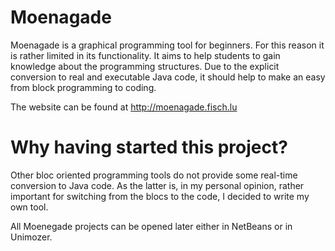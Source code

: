 # Moenagade
Moenagade is a graphical programming tool for beginners. For this reason it is 
rather limited in its functionality. It aims to help students to gain knowledge 
about the programming structures. Due to the explicit conversion to real and 
executable Java code, it should help to make an easy from block programming to 
coding.

The website can be found at http://moenagade.fisch.lu

# Why having started this project?
Other bloc oriented programming tools do not provide some real-time conversion 
to Java code. As the latter is, in my personal opinion, rather important for
switching from the blocs to the code, I decided to write my own tool.

All Moenegade projects can be opened later either in NetBeans or in Unimozer.